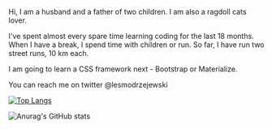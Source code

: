 Hi, I am a husband and a father of two children. I am also a ragdoll cats lover. 

I've spent almost every spare time learning coding for the last 18 months. When I have a break, I spend time with children or run. So far, I have run two street runs, 10 km each.

I am going to learn a CSS framework next - Bootstrap or Materialize.

You can reach me on twitter @lesmodrzejewski

[![Top Langs](https://github-readme-stats.vercel.app/api/top-langs/?username=lesmodrzejewski&layout=highcontrast)](https://github.com/anuraghazra/github-readme-stats)

![Anurag's GitHub stats](https://github-readme-stats.vercel.app/api?username=lesmodrzejewski&hide=contribs,prs)


